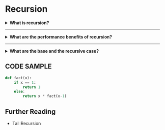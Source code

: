 # Recursion

<details><summary><b>What is recursion?</b></summary>

> Coding technique where a function continuously calls itself, used as the basis of many algorithms
</details>

---
<details><summary><b>What are the performance benefits of recursion?</b></summary>

> There are none, it should only be used when it makes solutions clearer

> In fact, sometimes loops are more performant
</details>

---
<details><summary><b>What are the base and the recursive case?</b></summary>

| CASE | DETAIL |
| --- | --- |
| Base Case | signals when to stop recursing |
| Recursive Case | when the function calls itself |
</details>



## CODE SAMPLE

```python
def fact(x):
    if x == 1:
        return 1
    else:
        return x * fact(x-1)
```
## Further Reading

* Tail Recursion


